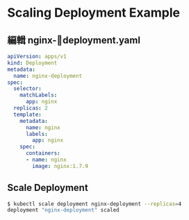# Scaling Deployment Example

## 編輯 nginx-deployment.yaml

```yaml
apiVersion: apps/v1
kind: Deployment
metadata:
  name: nginx-deployment
spec:
  selector:
    matchLabels:
      app: nginx
  replicas: 2
  template:
    metadata:
      name: nginx
      labels:
        app: nginx
    spec:
      containers:
      - name: nginx
        image: nginx:1.7.9
```

## Scale Deployment

```sh
$ kubectl scale deployment nginx-deployment --replicas=4
deployment "nginx-deployment" scaled
```